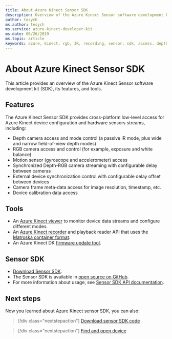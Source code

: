 ```yaml
---
title: About Azure Kinect Sensor SDK
description: Overview of the Azure Kinect Sensor software development kit (SDK), its features, and tools.
author: tesych
ms.author: tesych
ms.service: azure-kinect-developer-kit
ms.date: 06/26/2019
ms.topic: article 
keywords: azure, kinect, rgb, IR, recording, sensor, sdk, access, depth, video, camera, imu, motion, sensor, audio, microphone, matroska, sensor sdk, download
---
```


# About Azure Kinect Sensor SDK

This article provides an overview of the Azure Kinect Sensor software development kit (SDK), its features, and tools.

## Features

The Azure Kinect Sensor SDK provides cross-platform low-level access for Azure Kinect device configuration and hardware sensors streams, including:

- Depth camera access and mode control (a passive IR mode, plus wide and narrow field-of-view depth modes) 
- RGB camera access and control (for example, exposure and white balance) 
- Motion sensor (gyroscope and accelerometer) access 
- Synchronized Depth-RGB camera streaming with configurable delay between cameras 
- External device synchronization control with configurable delay offset between devices 
- Camera frame meta-data access for image resolution, timestamp, etc. 
- Device calibration data access 

## Tools

- An [Azure Kinect viewer](azure-kinect-viewer.md) to monitor device data streams and configure different modes.
- An [Azure Kinect recorder](azure-kinect-recorder.md) and playback reader API that uses the [Matroska container format](record-file-format.md).
- An Azure Kinect DK [firmware update tool](azure-kinect-firmware-tool.md).

## Sensor SDK

- [Download Sensor SDK](sensor-sdk-download.md).
- The Sensor SDK is available in [open source on GitHub](https://github.com/microsoft/Azure-Kinect-Sensor-SDK).
- For more information about usage, see [Sensor SDK API documentation](https://microsoft.github.io/Azure-Kinect-Sensor-SDK/master/index.html).

## Next steps

Now you learned about Azure Kinect sensor SDK, you can also:
>[!div class="nextstepaction"]
>[Download sensor SDK code](sensor-sdk-download.md)

>[!div class="nextstepaction"]
>[Find and open device](find-then-open-device.md)
